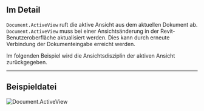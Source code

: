 ## Im Detail
`Document.ActiveView` ruft die aktive Ansicht aus dem aktuellen Dokument ab. `Document.ActiveView` muss bei einer Ansichtsänderung in der Revit-Benutzeroberfläche aktualisiert werden. Dies kann durch erneute Verbindung der Dokumenteingabe erreicht werden.

Im folgenden Beispiel wird die Ansichtsdisziplin der aktiven Ansicht zurückgegeben.
___
## Beispieldatei

![Document.ActiveView](./Revit.Application.Document.ActiveView_img.jpg)

